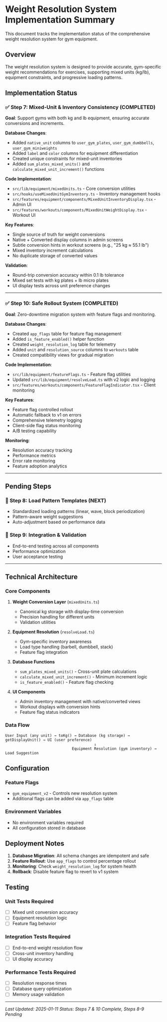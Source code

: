 # Weight Resolution System Implementation Summary

This document tracks the implementation status of the comprehensive weight resolution system for gym equipment.

## Overview

The weight resolution system is designed to provide accurate, gym-specific weight recommendations for exercises, supporting mixed units (kg/lb), equipment constraints, and progressive loading patterns.

## Implementation Status

### ✅ Step 7: Mixed-Unit & Inventory Consistency (COMPLETED)

**Goal**: Support gyms with both kg and lb equipment, ensuring accurate conversions and increments.

**Database Changes**:
- Added `native_unit` columns to `user_gym_plates`, `user_gym_dumbbells`, `user_gym_miniweights`
- Added `label` and `color` columns for equipment differentiation
- Created unique constraints for mixed-unit inventories
- Added `sum_plates_mixed_units()` and `calculate_mixed_unit_increment()` functions

**Code Implementation**:
- `src/lib/equipment/mixedUnits.ts` - Core conversion utilities
- `src/hooks/useMixedUnitGymInventory.ts` - Inventory management hooks
- `src/features/equipment/components/MixedUnitInventoryDisplay.tsx` - Admin UI
- `src/features/workouts/components/MixedUnitWeightDisplay.tsx` - Workout UI

**Key Features**:
- Single source of truth for weight conversions
- Native + Converted display columns in admin screens
- Subtle conversion hints in workout screens (e.g., "25 kg ≈ 55.1 lb")
- Mixed inventory increment calculations
- No duplicate storage of converted values

**Validation**:
- Round-trip conversion accuracy within 0.1 lb tolerance
- Mixed set tests with kg plates + lb micro plates
- UI display tests across unit preference changes

---

### ✅ Step 10: Safe Rollout System (COMPLETED)

**Goal**: Zero-downtime migration system with feature flags and monitoring.

**Database Changes**:
- Created `app_flags` table for feature flag management
- Added `is_feature_enabled()` helper function
- Created `weight_resolution_log` table for telemetry
- Added `unit` and `resolution_source` columns to `workouts` table
- Created compatibility views for gradual migration

**Code Implementation**:
- `src/lib/equipment/featureFlags.ts` - Feature flag utilities
- Updated `src/lib/equipment/resolveLoad.ts` with v2 logic and logging
- `src/features/workouts/components/FeatureFlagIndicator.tsx` - Client monitoring

**Key Features**:
- Feature flag controlled rollout
- Automatic fallback to v1 on errors
- Comprehensive telemetry logging
- Client-side flag status monitoring
- A/B testing capability

**Monitoring**:
- Resolution accuracy tracking
- Performance metrics
- Error rate monitoring
- Feature adoption analytics

---

## Pending Steps

### 🔄 Step 8: Load Pattern Templates (NEXT)
- Standardized loading patterns (linear, wave, block periodization)
- Pattern-aware weight suggestions
- Auto-adjustment based on performance data

### 🔄 Step 9: Integration & Validation
- End-to-end testing across all components
- Performance optimization
- User acceptance testing

---

## Technical Architecture

### Core Components

1. **Weight Conversion Layer** (`mixedUnits.ts`)
   - Canonical kg storage with display-time conversion
   - Precision handling for different units
   - Validation utilities

2. **Equipment Resolution** (`resolveLoad.ts`)
   - Gym-specific inventory awareness
   - Load type handling (barbell, dumbbell, stack)
   - Feature flag integration

3. **Database Functions**
   - `sum_plates_mixed_units()` - Cross-unit plate calculations
   - `calculate_mixed_unit_increment()` - Minimum increment logic
   - `is_feature_enabled()` - Feature flag checking

4. **UI Components**
   - Admin inventory management with native/converted views
   - Workout displays with conversion hints
   - Feature flag status indicators

### Data Flow

```
User Input (any unit) → toKg() → Database (kg storage) → getDisplayUnit() → UI (user preference)
                                        ↓
                              Equipment Resolution (gym inventory) → Load Suggestion
```

## Configuration

### Feature Flags
- `gym_equipment_v2` - Controls new resolution system
- Additional flags can be added via `app_flags` table

### Environment Variables
- No environment variables required
- All configuration stored in database

## Deployment Notes

1. **Database Migration**: All schema changes are idempotent and safe
2. **Feature Rollout**: Use `app_flags` to control percentage rollout
3. **Monitoring**: Check `weight_resolution_log` for system health
4. **Rollback**: Disable feature flag to revert to v1 system

## Testing

### Unit Tests Required
- [ ] Mixed unit conversion accuracy
- [ ] Equipment resolution logic
- [ ] Feature flag behavior

### Integration Tests Required
- [ ] End-to-end weight resolution flow
- [ ] Cross-unit inventory handling
- [ ] UI display accuracy

### Performance Tests Required
- [ ] Resolution response times
- [ ] Database query optimization
- [ ] Memory usage validation

---

*Last Updated: 2025-01-11*
*Status: Steps 7 & 10 Complete, Steps 8-9 Pending*